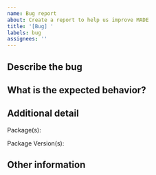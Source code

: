 ```yaml
---
name: Bug report
about: Create a report to help us improve MADE
title: '[Bug] '
labels: bug
assignees: ''
---
```


## Describe the bug
<!-- Please describe below the details of the issue and steps taken to reproduce -->

## What is the expected behavior?
<!-- Please describe below the expected behavior -->

## Additional detail

Package(s): 

Package Version(s): 

## Other information
<!-- Please provide any additional information, links, screenshots, or projects with reproduced issues below if applicable -->
